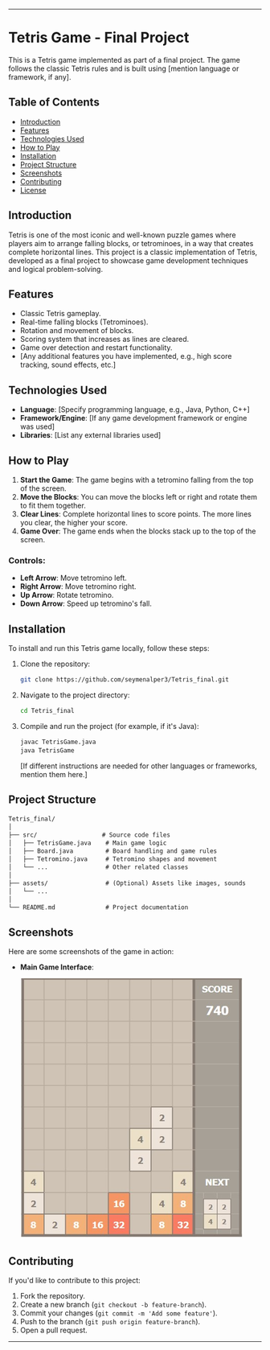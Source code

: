 
---

# Tetris Game - Final Project

This is a Tetris game implemented as part of a final project. The game follows the classic Tetris rules and is built using [mention language or framework, if any].

## Table of Contents

- [Introduction](#introduction)
- [Features](#features)
- [Technologies Used](#technologies-used)
- [How to Play](#how-to-play)
- [Installation](#installation)
- [Project Structure](#project-structure)
- [Screenshots](#screenshots)
- [Contributing](#contributing)
- [License](#license)

## Introduction

Tetris is one of the most iconic and well-known puzzle games where players aim to arrange falling blocks, or tetrominoes, in a way that creates complete horizontal lines. This project is a classic implementation of Tetris, developed as a final project to showcase game development techniques and logical problem-solving.

## Features

- Classic Tetris gameplay.
- Real-time falling blocks (Tetrominoes).
- Rotation and movement of blocks.
- Scoring system that increases as lines are cleared.
- Game over detection and restart functionality.
- [Any additional features you have implemented, e.g., high score tracking, sound effects, etc.]

## Technologies Used

- **Language**: [Specify programming language, e.g., Java, Python, C++]
- **Framework/Engine**: [If any game development framework or engine was used]
- **Libraries**: [List any external libraries used]

## How to Play

1. **Start the Game**: The game begins with a tetromino falling from the top of the screen.
2. **Move the Blocks**: You can move the blocks left or right and rotate them to fit them together.
3. **Clear Lines**: Complete horizontal lines to score points. The more lines you clear, the higher your score.
4. **Game Over**: The game ends when the blocks stack up to the top of the screen.

### Controls:
- **Left Arrow**: Move tetromino left.
- **Right Arrow**: Move tetromino right.
- **Up Arrow**: Rotate tetromino.
- **Down Arrow**: Speed up tetromino's fall.

## Installation

To install and run this Tetris game locally, follow these steps:

1. Clone the repository:
   ```bash
   git clone https://github.com/seymenalper3/Tetris_final.git
   ```

2. Navigate to the project directory:
   ```bash
   cd Tetris_final
   ```

3. Compile and run the project (for example, if it's Java):
   ```bash
   javac TetrisGame.java
   java TetrisGame
   ```

   [If different instructions are needed for other languages or frameworks, mention them here.]

## Project Structure

```
Tetris_final/
│
├── src/                  # Source code files
│   ├── TetrisGame.java    # Main game logic
│   ├── Board.java         # Board handling and game rules
│   ├── Tetromino.java     # Tetromino shapes and movement
│   └── ...                # Other related classes
│
├── assets/                # (Optional) Assets like images, sounds
│   └── ...                
│
└── README.md              # Project documentation
```

## Screenshots

Here are some screenshots of the game in action:

- **Main Game Interface**:

  ![Game Screenshot](./images/tetris_screenshot.jpg)  <!-- Replace with actual image path -->

## Contributing

If you'd like to contribute to this project:

1. Fork the repository.
2. Create a new branch (`git checkout -b feature-branch`).
3. Commit your changes (`git commit -m 'Add some feature'`).
4. Push to the branch (`git push origin feature-branch`).
5. Open a pull request.



---
